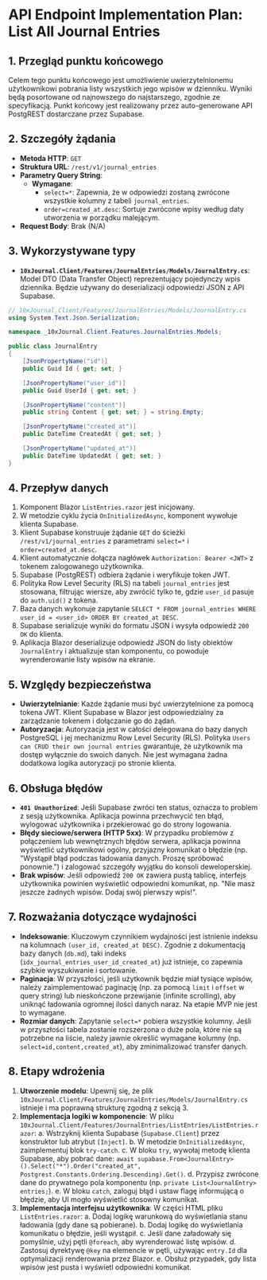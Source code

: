 # API Endpoint Implementation Plan: List All Journal Entries

## 1. Przegląd punktu końcowego
Celem tego punktu końcowego jest umożliwienie uwierzytelnionemu użytkownikowi pobrania listy wszystkich jego wpisów w dzienniku. Wyniki będą posortowane od najnowszego do najstarszego, zgodnie ze specyfikacją. Punkt końcowy jest realizowany przez auto-generowane API PostgREST dostarczane przez Supabase.

## 2. Szczegóły żądania
- **Metoda HTTP**: `GET`
- **Struktura URL**: `/rest/v1/journal_entries`
- **Parametry Query String**:
  - **Wymagane**:
    - `select=*`: Zapewnia, że w odpowiedzi zostaną zwrócone wszystkie kolumny z tabeli `journal_entries`.
    - `order=created_at.desc`: Sortuje zwrócone wpisy według daty utworzenia w porządku malejącym.
- **Request Body**: Brak (N/A)

## 3. Wykorzystywane typy
- **`10xJournal.Client/Features/JournalEntries/Models/JournalEntry.cs`**: Model DTO (Data Transfer Object) reprezentujący pojedynczy wpis dziennika. Będzie używany do deserializacji odpowiedzi JSON z API Supabase.

```csharp
// 10xJournal.Client/Features/JournalEntries/Models/JournalEntry.cs
using System.Text.Json.Serialization;

namespace _10xJournal.Client.Features.JournalEntries.Models;

public class JournalEntry
{
    [JsonPropertyName("id")]
    public Guid Id { get; set; }

    [JsonPropertyName("user_id")]
    public Guid UserId { get; set; }

    [JsonPropertyName("content")]
    public string Content { get; set; } = string.Empty;

    [JsonPropertyName("created_at")]
    public DateTime CreatedAt { get; set; }

    [JsonPropertyName("updated_at")]
    public DateTime UpdatedAt { get; set; }
}
```

## 4. Przepływ danych
1.  Komponent Blazor `ListEntries.razor` jest inicjowany.
2.  W metodzie cyklu życia `OnInitializedAsync`, komponent wywołuje klienta Supabase.
3.  Klient Supabase konstruuje żądanie `GET` do ścieżki `/rest/v1/journal_entries` z parametrami `select=*` i `order=created_at.desc`.
4.  Klient automatycznie dołącza nagłówek `Authorization: Bearer <JWT>` z tokenem zalogowanego użytkownika.
5.  Supabase (PostgREST) odbiera żądanie i weryfikuje token JWT.
6.  Polityka Row Level Security (RLS) na tabeli `journal_entries` jest stosowana, filtrując wiersze, aby zwrócić tylko te, gdzie `user_id` pasuje do `auth.uid()` z tokena.
7.  Baza danych wykonuje zapytanie `SELECT * FROM journal_entries WHERE user_id = <user_id> ORDER BY created_at DESC`.
8.  Supabase serializuje wyniki do formatu JSON i wysyła odpowiedź `200 OK` do klienta.
9.  Aplikacja Blazor deserializuje odpowiedź JSON do listy obiektów `JournalEntry` i aktualizuje stan komponentu, co powoduje wyrenderowanie listy wpisów na ekranie.

## 5. Względy bezpieczeństwa
- **Uwierzytelnianie**: Każde żądanie musi być uwierzytelnione za pomocą tokena JWT. Klient Supabase w Blazor jest odpowiedzialny za zarządzanie tokenem i dołączanie go do żądań.
- **Autoryzacja**: Autoryzacja jest w całości delegowana do bazy danych PostgreSQL i jej mechanizmu Row Level Security (RLS). Polityka `Users can CRUD their own journal entries` gwarantuje, że użytkownik ma dostęp wyłącznie do swoich danych. Nie jest wymagana żadna dodatkowa logika autoryzacji po stronie klienta.

## 6. Obsługa błędów
- **`401 Unauthorized`**: Jeśli Supabase zwróci ten status, oznacza to problem z sesją użytkownika. Aplikacja powinna przechwycić ten błąd, wylogować użytkownika i przekierować go do strony logowania.
- **Błędy sieciowe/serwera (HTTP 5xx)**: W przypadku problemów z połączeniem lub wewnętrznych błędów serwera, aplikacja powinna wyświetlić użytkownikowi ogólny, przyjazny komunikat o błędzie (np. "Wystąpił błąd podczas ładowania danych. Proszę spróbować ponownie.") i zalogować szczegóły wyjątku do konsoli deweloperskiej.
- **Brak wpisów**: Jeśli odpowiedź `200 OK` zawiera pustą tablicę, interfejs użytkownika powinien wyświetlić odpowiedni komunikat, np. "Nie masz jeszcze żadnych wpisów. Dodaj swój pierwszy wpis!".

## 7. Rozważania dotyczące wydajności
- **Indeksowanie**: Kluczowym czynnikiem wydajności jest istnienie indeksu na kolumnach `(user_id, created_at DESC)`. Zgodnie z dokumentacją bazy danych (`db.md`), taki indeks (`idx_journal_entries_user_id_created_at`) już istnieje, co zapewnia szybkie wyszukiwanie i sortowanie.
- **Paginacja**: W przyszłości, jeśli użytkownik będzie miał tysiące wpisów, należy zaimplementować paginację (np. za pomocą `limit` i `offset` w query string) lub nieskończone przewijanie (infinite scrolling), aby uniknąć ładowania ogromnej ilości danych naraz. Na etapie MVP nie jest to wymagane.
- **Rozmiar danych**: Zapytanie `select=*` pobiera wszystkie kolumny. Jeśli w przyszłości tabela zostanie rozszerzona o duże pola, które nie są potrzebne na liście, należy jawnie określić wymagane kolumny (np. `select=id,content,created_at`), aby zminimalizować transfer danych.

## 8. Etapy wdrożenia
1.  **Utworzenie modelu**: Upewnij się, że plik `10xJournal.Client/Features/JournalEntries/Models/JournalEntry.cs` istnieje i ma poprawną strukturę zgodną z sekcją 3.
2.  **Implementacja logiki w komponencie**: W pliku `10xJournal.Client/Features/JournalEntries/ListEntries/ListEntries.razor`:
    a. Wstrzyknij klienta Supabase (`Supabase.Client`) przez konstruktor lub atrybut `[Inject]`.
    b. W metodzie `OnInitializedAsync`, zaimplementuj blok `try-catch`.
    c. W bloku `try`, wywołaj metodę klienta Supabase, aby pobrać dane: `await supabase.From<JournalEntry>().Select("*").Order("created_at", Postgrest.Constants.Ordering.Descending).Get()`.
    d. Przypisz zwrócone dane do prywatnego pola komponentu (np. `private List<JournalEntry> entries;`).
    e. W bloku `catch`, zaloguj błąd i ustaw flagę informującą o błędzie, aby UI mogło wyświetlić stosowny komunikat.
3.  **Implementacja interfejsu użytkownika**: W części HTML pliku `ListEntries.razor`:
    a. Dodaj logikę warunkową do wyświetlania stanu ładowania (gdy dane są pobierane).
    b. Dodaj logikę do wyświetlania komunikatu o błędzie, jeśli wystąpił.
    c. Jeśli dane załadowały się pomyślnie, użyj pętli `@foreach`, aby wyrenderować listę wpisów.
    d. Zastosuj dyrektywę `@key` na elemencie w pętli, używając `entry.Id` dla optymalizacji renderowania przez Blazor.
    e. Obsłuż przypadek, gdy lista wpisów jest pusta i wyświetl odpowiedni komunikat.